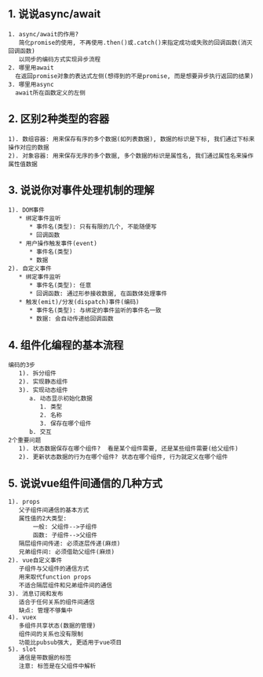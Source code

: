 ## 1. 说说async/await
    1. async/await的作用?
       简化promise的使用, 不再使用.then()或.catch()来指定成功或失败的回调函数(消灭回调函数)
       以同步的编码方式实现异步流程
    2. 哪里用await
      在返回promise对象的表达式左侧(想得到的不是promise, 而是想要异步执行返回的结果)
    3. 哪里用async
      await所在函数定义的左侧

## 2. 区别2种类型的容器
    1). 数组容器: 用来保存有序的多个数据(如列表数据), 数据的标识是下标, 我们通过下标来操作对应的数据
    2). 对象容器: 用来保存无序的多个数据, 多个数据的标识是属性名, 我们通过属性名来操作属性值数据

## 3. 说说你对事件处理机制的理解
    1). DOM事件
       * 绑定事件监听
          * 事件名(类型): 只有有限的几个, 不能随便写
          * 回调函数
       * 用户操作触发事件(event)
          * 事件名(类型)
          * 数据
    2). 自定义事件
       * 绑定事件监听
          * 事件名(类型): 任意
          * 回调函数: 通过形参接收数据, 在函数体处理事件
       * 触发(emit)/分发(dispatch)事件(编码)
          * 事件名(类型): 与绑定的事件监听的事件名一致
          * 数据: 会自动传递给回调函数

## 4. 组件化编程的基本流程
    编码的3步
       1). 拆分组件
       2). 实现静态组件
       3). 实现动态组件
          a. 动态显示初始化数据
             1. 类型
             2. 名称
             3. 保存在哪个组件
          b. 交互
    2个重要问题
       1). 状态数据保存在哪个组件?  看是某个组件需要, 还是某些组件需要(给父组件)
       2). 更新状态数据的行为在哪个组件? 状态在哪个组件, 行为就定义在哪个组件

## 5. 说说vue组件间通信的几种方式
    1). props
       父子组件间通信的基本方式
       属性值的2大类型: 
           一般: 父组件-->子组件
           函数: 子组件-->父组件
       隔层组件间传递: 必须逐层传递(麻烦)
       兄弟组件间: 必须借助父组件(麻烦)
    2). vue自定义事件
       子组件与父组件的通信方式
       用来取代function props
       不适合隔层组件和兄弟组件间的通信
    3). 消息订阅和发布
       适合于任何关系的组件间通信
       缺点: 管理不够集中
    4). vuex
       多组件共享状态(数据的管理)
       组件间的关系也没有限制
       功能比pubsub强大, 更适用于vue项目
    5). slot
       通信是带数据的标签
       注意: 标签是在父组件中解析